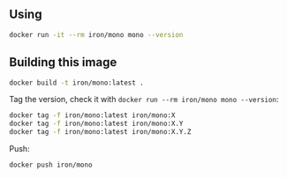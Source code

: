 
## Using

```sh
docker run -it --rm iron/mono mono --version
```

## Building this image

```sh
docker build -t iron/mono:latest .
```

Tag the version, check it with `docker run --rm iron/mono mono --version`:

```sh
docker tag -f iron/mono:latest iron/mono:X
docker tag -f iron/mono:latest iron/mono:X.Y
docker tag -f iron/mono:latest iron/mono:X.Y.Z
```

Push:

```sh
docker push iron/mono
```
